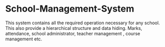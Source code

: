 # School-Management-System
This system contains all the required operation necessary for any school. This also provide a hierarchical structure and data hiding. 
Marks, attendance, school administrator, teacher management , course management etc. 

